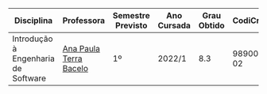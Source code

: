 | Disciplina | Professora | Semestre Previsto | Ano Cursada | Grau Obtido | CodiCred | Carga Horária |
| --- | --- | --- | --- | --- | --- | --- |
| Introdução à Engenharia de Software | [Ana Paula Terra Bacelo](https://www.linkedin.com/in/ana-paula-terra-bacelo-30661079/) | 1º | 2022/1 | 8.3 | 98900-02 | 30 |
